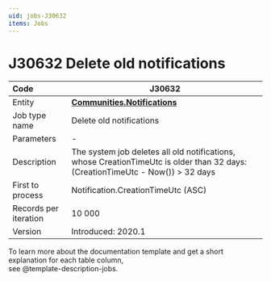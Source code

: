 ```yaml
---
uid: jobs-J30632
items: Jobs
---
```


# J30632 Deletе old notifications

| Code                  | J30632                                                       |
| :-------------------- | ------------------------------------------------------------ |
| Entity                | **[Communities.Notifications](https://docs.erp.net/model/entities/Communities.Notifications.html)**                              |
| Job type name         | Deletе old notifications                                     |
| Parameters            | -                                                            |
| Description           | The system job deletes all old notifications, whose CreationTimeUtc is older than 32 days:(CreationTimeUtc - Now()) > 32 days |
| First to process      | Notification.CreationTimeUtc (ASC)                           |
| Records per iteration | 10 000                                                       |
| Version               | Introduced: 2020.1                                           |

To learn more about the documentation template and get a short explanation for each table column, <br> see @template-description-jobs.
